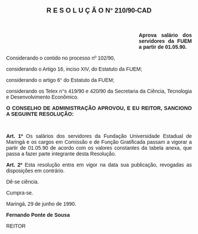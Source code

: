 <BODY>

<B><FONT FACE="Arial"><P ALIGN="JUSTIFY"></P>
</FONT><FONT FACE="Arial" SIZE=4><P ALIGN="CENTER">R E S O L U &Ccedil; &Atilde; O  N°  210/90-CAD</P>
</B></FONT><FONT FACE="Arial"><P ALIGN="JUSTIFY"></P>
<P ALIGN="JUSTIFY">&nbsp;</P><DIR>
<DIR>
<DIR>
<DIR>
<DIR>
<DIR>
<DIR>
<DIR>
<DIR>

<B><P ALIGN="JUSTIFY">Aprova sal&aacute;rio dos servidores da FUEM a partir de 01.05.90.</P>
</B><P ALIGN="JUSTIFY"></P></DIR>
</DIR>
</DIR>
</DIR>
</DIR>
</DIR>
</DIR>
</DIR>
</DIR>

<P ALIGN="JUSTIFY">Considerando o contido no processo nº 102/90,</P>
<P ALIGN="JUSTIFY">considerando o Artigo 16, inciso XIV, do Estatuto da FUEM;</P>
<P ALIGN="JUSTIFY">considerando o artigo 6° do Estatuto da FUEM;</P>
<P ALIGN="JUSTIFY">considerando os Telex n°s 419/90 e 420/90 da Secretaria da Ci&ecirc;ncia, Tecnologia e Desenvolvimento Econ&ocirc;mico.</P>
<P ALIGN="JUSTIFY"></P>
<B><P ALIGN="JUSTIFY">O CONSELHO DE ADMINISTRA&Ccedil;&Atilde;O APROVOU, E EU REITOR, SANCIONO A SEGUINTE RESOLU&Ccedil;&Atilde;O:</P>
</B><P ALIGN="JUSTIFY"></P>
<P ALIGN="JUSTIFY">&nbsp;</P>
<B><P ALIGN="JUSTIFY">Art. 1º  </B>Os sal&aacute;rios dos servidores da Funda&ccedil;&atilde;o Universidade Estadual de Maring&aacute; e os cargos em Comiss&atilde;o e de Fun&ccedil;&atilde;o Gratificada passam a vigorar a partir de 01.05.90 de acordo com os valores constantes da tabela anexa, que passa a fazer parte integrante desta Resolu&ccedil;&atilde;o.</P>
<B><P ALIGN="JUSTIFY">Art. 2º  </B>Esta resolu&ccedil;&atilde;o entra em vigor na data sua<B> </B>publica&ccedil;&atilde;o, revogadas as disposi&ccedil;&otilde;es em contr&aacute;rio.</P>
<P ALIGN="JUSTIFY">D&ecirc;-se ci&ecirc;ncia.</P>
<P ALIGN="JUSTIFY">Cumpra-se.</P>
<P ALIGN="JUSTIFY">Maring&aacute;, 29 de junho de 1990.</P>
<P ALIGN="JUSTIFY"></P>
<B><P ALIGN="JUSTIFY">Fernando Ponte de Sousa</P>
</B><P>REITOR</P></FONT></BODY>
